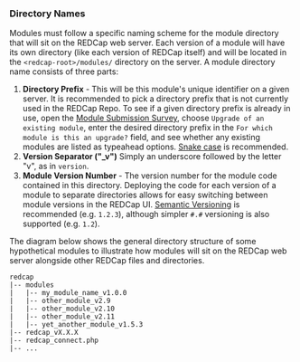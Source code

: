 ### Directory Names

Modules must follow a specific naming scheme for the module directory that will sit on the REDCap web server. Each version of a module will have its own directory (like each version of REDCap itself) and will be located in the `<redcap-root>/modules/` directory on the server. A module directory name consists of three parts: 
1. **Directory Prefix** - This will be this module's unique identifier on a given server.  It is recommended to pick a directory prefix that is not currently used in the REDCap Repo.  To see if a given directory prefix is already in use, open the [Module Submission Survey](https://redcap.vumc.org/surveys/?s=X83KEHJ7EA), choose `Upgrade of an existing module`, enter the desired directory prefix in the `For which module is this an upgrade?` field, and see whether any existing modules are listed as typeahead options. [Snake case](https://en.wikipedia.org/wiki/Snake_case) is recommended.
1. **Version Separator ("_v")** Simply an underscore followed by the letter "v", as in `version`.
1. **Module Version Number** - The version number for the module code contained in this directory.  Deploying the code for each version of a module to separate directories allows for easy switching between module versions in the REDCap UI.  [Semantic Versioning](https://semver.org/) is recommended (e.g. `1.2.3`), although simpler `#.#` versioning is also supported (e.g. `1.2`).

The diagram below shows the general directory structure of some hypothetical  modules to illustrate how modules will sit on the REDCap web server alongside other REDCap files and directories.

```
redcap
|-- modules
|   |-- my_module_name_v1.0.0
|   |-- other_module_v2.9
|   |-- other_module_v2.10
|   |-- other_module_v2.11
|   |-- yet_another_module_v1.5.3
|-- redcap_vX.X.X
|-- redcap_connect.php
|-- ...
```